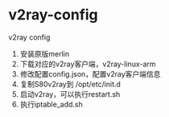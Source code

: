 # v2ray-config
v2ray config

1. 安装原版merlin
2. 下载对应的v2ray客户端，v2ray-linux-arm
3. 修改配置config.json，配置v2ray客户端信息
4. 复制S80v2ray到 /opt/etc/init.d
5. 启动v2ray，可以执行restart.sh
6. 执行iptable_add.sh
